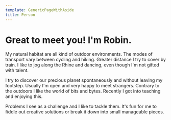 ```yaml
---
template: GenericPageWithAside
title: Person
---
```


# Great to meet you! I'm Robin.

My natural habitat are all kind of outdoor environments. The modes of transport vary between cycling and hiking. Greater distance I try to cover by train. I like to jog along the Rhine and dancing, even though I'm not gifted with talent.

I try to discover our precious planet spontaneously and without leaving my footstep. Usually I'm open and very happy to meet strangers. Contrary to the outdoors I like the world of bits and bytes. Recently I got into teaching and enjoying this.

Problems I see as a challenge and I like to tackle them. It's fun for me to fiddle out creative solutions or break it down into small manageable pieces.
